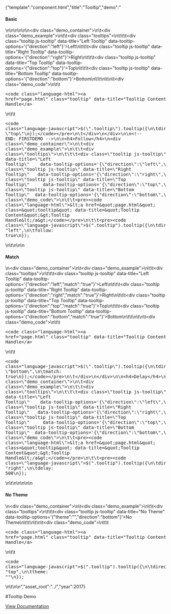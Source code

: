 {"template":"component.html","title":"Tooltip","demo":"<h4>Basic</h4>\n\n<!-- START: FIRSTDEMO -->\n\n<style>\n\t.center { text-align: center; }\n\n\t.tooltips { margin: 20px 0; overflow: hidden; }\n\n\t.tooltip { background: #00bcd4; border-radius: 3px; color: #fff; clear: both; display: block; height: 50px; line-height: 50px; margin: 0 auto 10px; text-align: center; width: 50%; }\n\t.long_text .fs-tooltip-content { width: 250px; white-space: normal; }\n</style>\n\n<div class=\"demo_container\">\n\t<div class=\"demo_example\">\n\t\t<div class=\"tooltips\">\n\t\t\t<div class=\"tooltip js-tooltip\" data-title=\"Left Tooltip\"   data-tooltip-options='{\"direction\":\"left\"}'>Left</div>\n\t\t\t<div class=\"tooltip js-tooltip\" data-title=\"Right Tooltip\"  data-tooltip-options='{\"direction\":\"right\"}'>Right</div>\n\t\t\t<div class=\"tooltip js-tooltip\" data-title=\"Top Tooltip\"    data-tooltip-options='{\"direction\":\"top\"}'>Top</div>\n\t\t\t<div class=\"tooltip js-tooltip\" data-title=\"Bottom Tooltip\" data-tooltip-options='{\"direction\":\"bottom\"}'>Bottom</div>\n\t\t</div>\n\t</div>\n\t<div class=\"demo_code\">\n\t\t<pre><code class=\"language-html\">&lt;a href=&quot;page.html&quot; class=&quot;tooltip&quot; data-title=&quot;Tooltip Content&quot;&gt;Tooltip Handle&lt;/a&gt;</code></pre>\n\t\t<pre><code class=\"language-javascript\">$(\".tooltip\").tooltip({\n\tdirection: \"top\"\n});</code></pre>\n\t</div>\n</div>\n\n<!-- END: FIRSTDEMO -->\n\n<h4>Follow</h4>\n<div class=\"demo_container\">\n\t<div class=\"demo_example\">\n\t\t<div class=\"tooltips\">\n\t\t\t<div class=\"tooltip js-tooltip\" data-title=\"Left Tooltip\"    data-tooltip-options='{\"direction\":\"left\",\"follow\":\"true\"}'>Left</div>\n\t\t\t<div class=\"tooltip js-tooltip\" data-title=\"Right Tooltip\"   data-tooltip-options='{\"direction\":\"right\",\"follow\":\"true\"}'>Right</div>\n\t\t\t<div class=\"tooltip js-tooltip\" data-title=\"Top Tooltip\"     data-tooltip-options='{\"direction\":\"top\",\"follow\":\"true\"}'>Top</div>\n\t\t\t<div class=\"tooltip js-tooltip\" data-title=\"Bottom Tooltip\"  data-tooltip-options='{\"direction\":\"bottom\",\"follow\":\"true\"}'>Bottom</div>\n\t\t</div>\n\t</div>\n\t<div class=\"demo_code\">\n\t\t<pre><code class=\"language-html\">&lt;a href=&quot;page.html&quot; class=&quot;tooltip&quot; data-title=&quot;Tooltip Content&quot;&gt;Tooltip Handle&lt;/a&gt;</code></pre>\n\t\t<pre><code class=\"language-javascript\">$(\".tooltip\").tooltip({\n\tdirection: \"left\",\n\tfollow: true\n});</code></pre>\n\t</div>\n</div>\n\n<h4>Match</h4>\n<div class=\"demo_container\">\n\t<div class=\"demo_example\">\n\t\t<div class=\"tooltips\">\n\t\t\t<div class=\"tooltip js-tooltip\" data-title=\"Left Tooltip\"    data-tooltip-options='{\"direction\":\"left\",\"match\":\"true\"}'>Left</div>\n\t\t\t<div class=\"tooltip js-tooltip\" data-title=\"Right Tooltip\"   data-tooltip-options='{\"direction\":\"right\",\"match\":\"true\"}'>Right</div>\n\t\t\t<div class=\"tooltip js-tooltip\" data-title=\"Top Tooltip\"     data-tooltip-options='{\"direction\":\"top\",\"match\":\"true\"}'>Top</div>\n\t\t\t<div class=\"tooltip js-tooltip\" data-title=\"Bottom Tooltip\"  data-tooltip-options='{\"direction\":\"bottom\",\"match\":\"true\"}'>Bottom</div>\n\t\t</div>\n\t</div>\n\t<div class=\"demo_code\">\n\t\t<pre><code class=\"language-html\">&lt;a href=&quot;page.html&quot; class=&quot;tooltip&quot; data-title=&quot;Tooltip Content&quot;&gt;Tooltip Handle&lt;/a&gt;</code></pre>\n\t\t<pre><code class=\"language-javascript\">$(\".tooltip\").tooltip({\n\tdirection: \"bottom\",\n\tmatch: true\n});</code></pre>\n\t</div>\n</div>\n\n<h4>Delay</h4>\n<div class=\"demo_container\">\n\t<div class=\"demo_example\">\n\t\t<div class=\"tooltips\">\n\t\t\t<div class=\"tooltip js-tooltip\" data-title=\"Left Tooltip\"    data-tooltip-options='{\"direction\":\"left\",\"delay\":\"500\"}'>Left</div>\n\t\t\t<div class=\"tooltip js-tooltip\" data-title=\"Right Tooltip\"   data-tooltip-options='{\"direction\":\"right\",\"delay\":\"500\"}'>Right</div>\n\t\t\t<div class=\"tooltip js-tooltip\" data-title=\"Top Tooltip\"     data-tooltip-options='{\"direction\":\"top\",\"delay\":\"500\"}'>Top</div>\n\t\t\t<div class=\"tooltip js-tooltip\" data-title=\"Bottom Tooltip\"  data-tooltip-options='{\"direction\":\"bottom\",\"delay\":\"500\"}'>Bottom</div>\n\t\t</div>\n\t</div>\n\t<div class=\"demo_code\">\n\t\t<pre><code class=\"language-html\">&lt;a href=&quot;page.html&quot; class=&quot;tooltip&quot; data-title=&quot;Tooltip Content&quot;&gt;Tooltip Handle&lt;/a&gt;</code></pre>\n\t\t<pre><code class=\"language-javascript\">$(\".tooltip\").tooltip({\n\tdirection: \"right\",\n\tdelay: 500\n});</code></pre>\n\t</div>\n</div>\n\n<!-- <h4>Long Text</h4>\n<div class=\"demo_container\">\n\t<div class=\"demo_example\">\n\t\t<div class=\"tooltips\">\n\t\t\t<div class=\"tooltip js-tooltip\" data-title=\"Praesent commodo cursus magna, vel scelerisque nisl consectetur et. Cras mattis consectetur purus sit amet fermentum. Donec sed odio dui. Cras justo odio, dapibus ac facilisis in, egestas eget quam. Maecenas faucibus mollis interdum. Vestibulum id ligula porta felis euismod semper. \" data-tooltip-options='{\"customClass\":\"long_text\",\"direction\":\"top\"}'>Left</div>\n\t\t</div>\n\t</div>\n\t<div class=\"demo_code\">\n\t\t<pre><code class=\"language-html\"></code></pre>\n\t\t<pre><code class=\"language-javascript\">$(\".tooltip\").tooltip({\n\n});</code></pre>\n\t</div>\n</div> -->\n\n<h4>No Theme</h4>\n<div class=\"demo_container\">\n\t<div class=\"demo_example\">\n\t\t<div class=\"tooltips\">\n\t\t\t<div class=\"tooltip js-tooltip\" data-title=\"No Theme\" data-tooltip-options='{\"theme\":\"\",\"direction\":\"bottom\"}'>No Theme</div>\n\t\t</div>\n\t</div>\n\t<div class=\"demo_code\">\n\t\t<pre><code class=\"language-html\">&lt;a href=&quot;page.html&quot; class=&quot;tooltip&quot; data-title=&quot;Tooltip Content&quot;&gt;Tooltip Handle&lt;/a&gt;</code></pre>\n\t\t<pre><code class=\"language-javascript\">$(\".tooltip\").tooltip({\n\tdirection: \"top\",\n\ttheme: \"\"\n});</code></pre>\n\t</div>\n</div>\n","asset_root":"../","year":2017}

 #Tooltip Demo
<p class="back_link"><a href="https://formstone.it/components/tooltip">View Documentation</a></p>